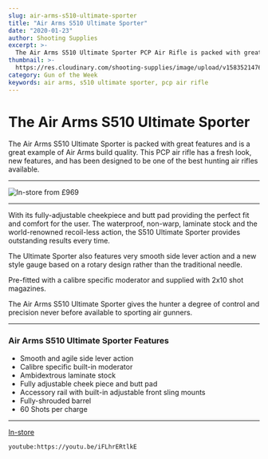 ```yaml
---
slug: air-arms-s510-ultimate-sporter
title: "Air Arms S510 Ultimate Sporter"
date: "2020-01-23"
author: Shooting Supplies
excerpt: >-
  The Air Arms S510 Ultimate Sporter PCP Air Rifle is packed with great features.
thumbnail: >-
  https://res.cloudinary.com/shooting-supplies/image/upload/v1583521476/guns/Air-Arms-Ultimate-Sporter-177-Black-Air-Rifle-scaled_glg6d0.jpg
category: Gun of the Week
keywords: air arms, s510 ultimate sporter, pcp air rifle
---
```


# **The Air Arms S510 Ultimate Sporter**

The Air Arms S510 Ultimate Sporter is packed with great features and is a great example of Air Arms build quality. This PCP air rifle has a fresh look, new features, and has been designed to be one of the best hunting air rifles available.

****

![In-store from £969](https://res.cloudinary.com/shooting-supplies/image/upload/v1583521476/guns/Air-Arms-Ultimate-Sporter-177-Black-Air-Rifle-scaled_glg6d0.jpg)

****

With its fully-adjustable cheekpiece and butt pad providing the perfect fit and comfort for the user. The waterproof, non-warp, laminate stock and the world-renowned recoil-less action, the S510 Ultimate Sporter provides outstanding results every time.

The Ultimate Sporter also features very smooth side lever action and a new style gauge based on a rotary design rather than the traditional needle.

Pre-fitted with a calibre specific moderator and supplied with 2x10 shot magazines.

The Air Arms S510 Ultimate Sporter gives the hunter a degree of control and precision never before available to sporting air gunners.

****

### Air Arms S510 Ultimate Sporter Features

- Smooth and agile side lever action
- Calibre specific built-in moderator
- Ambidextrous laminate stock
- Fully adjustable cheek piece and butt pad
- Accessory rail with built-in adjustable front sling mounts
- Fully-shrouded barrel
- 60 Shots per charge

****

[In-store](https://www.shootingsuppliesltd.co.uk/guns/air-arms-s510-ultimate-sporter164422)

`youtube:https://youtu.be/iFLhrERtlkE`
